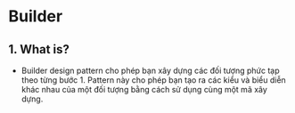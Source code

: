 # Builder
## 1. What is?
- Builder design pattern cho phép bạn xây dựng các đối tượng phức tạp theo từng bước 1. Pattern này cho phép bạn tạo ra các kiểu và biểu diễn khác nhau của một đối tượng bằng cách sử dụng cùng một mã xây dựng.